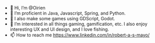 - 👋 Hi, I’m @Oirien
- 🌱 I’m proficient in Java, Javascript, Spring, and Python.
- 🌱 I also make some games using GDScript, Godot.
- 👀 I’m interested in all things gaming, gamification, etc. I also enjoy interesting UX and UI design, and I love fishing.
- 📫 How to reach me https://www.linkedin.com/in/robert-a-s-mayo/

<!---
Oirien/Oirien is a ✨ special ✨ repository because its `README.md` (this file) appears on your GitHub profile.
You can click the Preview link to take a look at your changes.
--->
